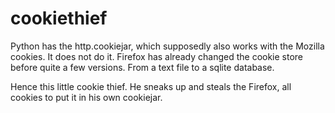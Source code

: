 # cookiethief
Python has the http.cookiejar, which supposedly also works with the Mozilla cookies. It does not do it.
Firefox has already changed the cookie store before quite a few versions. From a text file to a sqlite database.

Hence this little cookie thief. He sneaks up and steals the Firefox, all cookies to put it in his own cookiejar.
